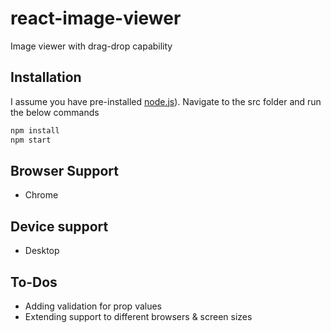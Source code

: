 # react-image-viewer
Image viewer with drag-drop capability

## Installation
I assume you have pre-installed [node.js](https://nodejs.org/)).
Navigate to the src folder and run the below commands

```bash
npm install
npm start
```

## Browser Support
* Chrome

## Device support
* Desktop

## To-Dos
 * Adding validation for prop values
 * Extending support to different browsers & screen sizes
